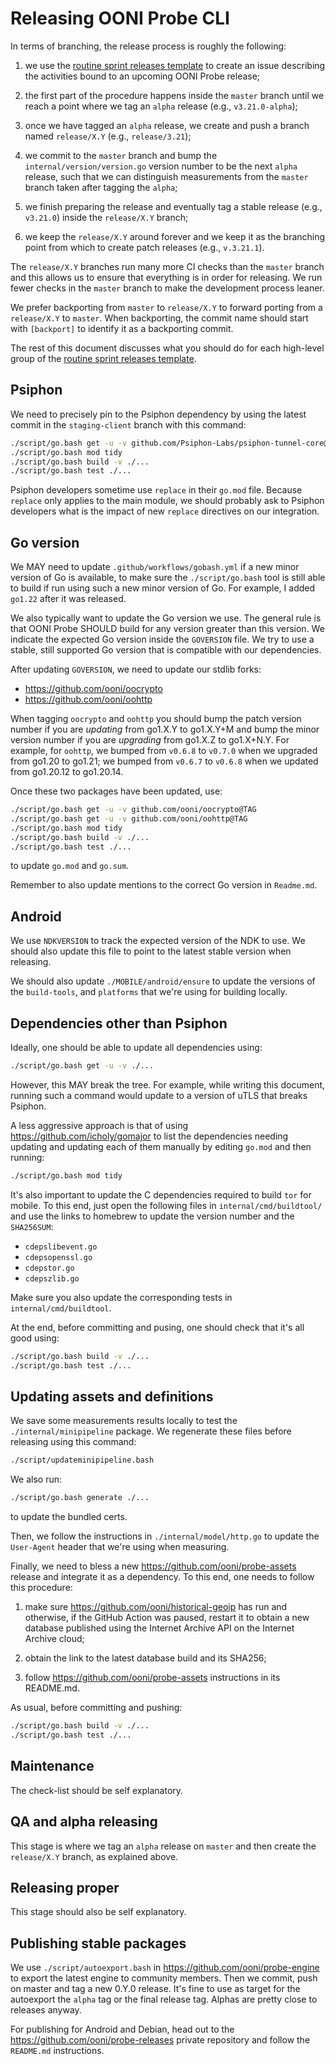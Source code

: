 # Releasing OONI Probe CLI

In terms of branching, the release process is roughly the following:

1. we use the [routine sprint releases template](
https://github.com/ooni/probe/blob/master/.github/ISSUE_TEMPLATE/routine-sprint-releases.md)
to create an issue describing the activities bound to an
upcoming OONI Probe release;

2. the first part of the procedure happens inside the `master` branch
until we reach a point where we tag an `alpha` release (e.g., `v3.21.0-alpha`);

3. once we have tagged an `alpha` release, we create and push a branch
named `release/X.Y` (e.g., `release/3.21`);

4. we commit to the `master` branch and bump the `internal/version/version.go`
version number to be the next `alpha` release, such that we can distinguish
measurements from the `master` branch taken after tagging the `alpha`;

5. we finish preparing the release and eventually tag a stable release
(e.g., `v3.21.0`) inside the `release/X.Y` branch;

6. we keep the `release/X.Y` around forever and we keep it as the
branching point from which to create patch releases (e.g., `v.3.21.1`).

The `release/X.Y` branches run many more CI checks than the `master` branch
and this allows us to ensure that everything is in order for releasing. We run
fewer checks in the `master` branch to make the development process leaner.

We prefer backporting from `master` to `release/X.Y` to forward porting from
a `release/X.Y` to `master`. When backporting, the commit name should start
with `[backport]` to identify it as a backporting commit.

The rest of this document discusses what you should do for each high-level
group of the [routine sprint releases template](
https://github.com/ooni/probe/blob/master/.github/ISSUE_TEMPLATE/routine-sprint-releases.md).

## Psiphon

We need to precisely pin to the Psiphon dependency by using the latest
commit in the `staging-client` branch with this command:

```bash
./script/go.bash get -u -v github.com/Psiphon-Labs/psiphon-tunnel-core@COMMIT
./script/go.bash mod tidy
./script/go.bash build -v ./...
./script/go.bash test ./...
```

Psiphon developers sometime use `replace` in their `go.mod` file. Because `replace`
only applies to the main module, we should probably ask to Psiphon developers what is
the impact of new `replace` directives on our integration.

## Go version

We MAY need to update `.github/workflows/gobash.yml` if a new minor version of Go is
available, to make sure the `./script/go.bash` tool is still able to build if run using
such a new minor version of Go. For example, I added `go1.22` after it was released.

We also typically want to update the Go version we use. The general rule is that OONI
Probe SHOULD build for any version greater than this version. We indicate the expected
Go version inside the `GOVERSION` file. We try to use a stable, still supported Go
version that is compatible with our dependencies.

After updating `GOVERSION`, we need to update our stdlib forks:

- https://github.com/ooni/oocrypto
- https://github.com/ooni/oohttp

When tagging `oocrypto` and `oohttp` you should bump the patch version number if you
are _updating_ from go1.X.Y to go1.X.Y+M and bump the minor version number if you are
_upgrading_ from go1.X.Z to go1.X+N.Y. For example, for `oohttp`, we bumped from
`v0.6.8` to `v0.7.0` when we upgraded from go1.20 to go1.21; we bumped from `v0.6.7`
to `v0.6.8` when we updated from go1.20.12 to go1.20.14.

Once these two packages have been updated, use:

```bash
./script/go.bash get -u -v github.com/ooni/oocrypto@TAG
./script/go.bash get -u -v github.com/ooni/oohttp@TAG
./script/go.bash mod tidy
./script/go.bash build -v ./...
./script/go.bash test ./...
```

to update `go.mod` and `go.sum`.

Remember to also update mentions to the correct Go version in `Readme.md`.

## Android

We use `NDKVERSION` to track the expected version of the NDK to use. We should also
update this file to point to the latest stable version when releasing.

We should also update `./MOBILE/android/ensure` to update the versions of the
`build-tools`, and `platforms` that we're using for building locally.

## Dependencies other than Psiphon

Ideally, one should be able to update all dependencies using:

```bash
./script/go.bash get -u -v ./...
```

However, this MAY break the tree. For example, while writing this document, running
such a command would update to a version of uTLS that breaks Psiphon.

A less aggressive approach is that of using https://github.com/icholy/gomajor to
list the dependencies needing updating and updating each of them manually by editing
`go.mod` and then running:

```bash
./script/go.bash mod tidy
```

It's also important to update the C dependencies required to build `tor` for mobile. To this
end, just open the following files in `internal/cmd/buildtool/` and use the links to homebrew
to update the version number and the `SHA256SUM`:

- `cdepslibevent.go`
- `cdepsopenssl.go`
- `cdepstor.go`
- `cdepszlib.go`

Make sure you also update the corresponding tests in `internal/cmd/buildtool`.

At the end, before committing and pusing, one should check that it's all good using:

```bash
./script/go.bash build -v ./...
./script/go.bash test ./...
```

## Updating assets and definitions

We save some measurements results locally to test the `./internal/minipipeline` package. We
regenerate these files before releasing using this command:

```bash
./script/updateminipipeline.bash
```

We also run:

```bash
./script/go.bash generate ./...
```

to update the bundled certs.

Then, we follow the instructions in `./internal/model/http.go` to update the
`User-Agent` header that we're using when measuring.

Finally, we need to bless a new https://github.com/ooni/probe-assets release
and integrate it as a dependency. To this end, one needs to follow this procedure:

1. make sure https://github.com/ooni/historical-geoip has run and otherwise, if
the GitHub Action was paused, restart it to obtain a new database published using the
Internet Archive API on the Internet Archive cloud;

2. obtain the link to the latest database build and its SHA256;

3. follow https://github.com/ooni/probe-assets instructions in its README.md.

As usual, before committing and pushing:


```bash
./script/go.bash build -v ./...
./script/go.bash test ./...
```

## Maintenance

The check-list should be self explanatory.

## QA and alpha releasing

This stage is where we tag an `alpha` release on `master` and then create
the `release/X.Y` branch, as explained above.

## Releasing proper

This stage should also be self explanatory.

## Publishing stable packages

We use `./script/autoexport.bash` in https://github.com/ooni/probe-engine to
export the latest engine to community members. Then we commit, push on master
and tag a new 0.Y.0 release. It's fine to use as target for the autoexport
the `alpha` tag or the final release tag. Alphas are pretty close to releases anyway.

For publishing for Android and Debian, head out to the
https://github.com/ooni/probe-releases private repository
and follow the `README.md` instructions.

